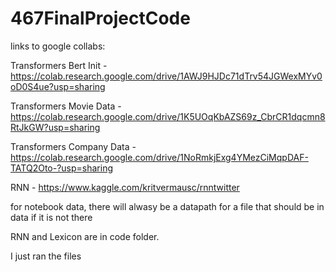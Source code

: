 # 467FinalProjectCode

links to google collabs:

Transformers Bert Init - https://colab.research.google.com/drive/1AWJ9HJDc71dTrv54JGWexMYv0oD0S4ue?usp=sharing

Transformers Movie Data - https://colab.research.google.com/drive/1K5UOqKbAZS69z_CbrCR1dqcmn8RtJkGW?usp=sharing

Transformers Company Data - https://colab.research.google.com/drive/1NoRmkjExg4YMezCiMqpDAF-TATQ2Oto-?usp=sharing

RNN - https://www.kaggle.com/kritvermausc/rnntwitter

for notebook data, there will alwasy be a datapath for a file that should be in data if it is not there

RNN and Lexicon are in code folder.

I just ran the files 
